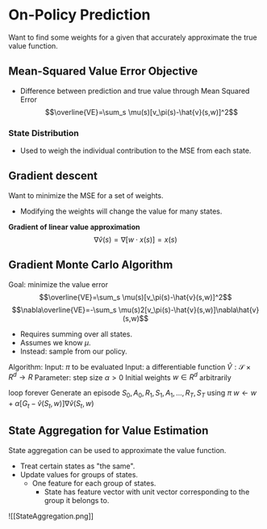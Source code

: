 # On-Policy Prediction
Want to find some weights for a given  that accurately approximate the true value function.

## Mean-Squared Value Error Objective
- Difference between prediction and true value through Mean Squared Error
$$\overline{VE}=\sum_s \mu(s)[v_\pi(s)-\hat{v}(s,w)]^2$$
### State Distribution
- Used to weigh the individual contribution to the MSE from each state.

## Gradient descent
Want to minimize the MSE for a set of weights.
- Modifying the weights will change the value for many states.

**Gradient of linear value approximation**
$$\nabla \hat{v}(s)=\nabla\left[w \cdot x(s)\right] = x(s)$$

## Gradient Monte Carlo Algorithm
Goal: minimize the value error
$$\overline{VE}=\sum_s \mu(s)[v_\pi(s)-\hat{v}(s,w)]^2$$
$$\nabla\overline{VE}=-\sum_s \mu(s)2[v_\pi(s)-\hat{v}(s,w)]\nabla\hat{v}(s,w)$$
- Requires summing over all states.
- Assumes we know $\mu$.
- Instead: sample from our policy.

Algorithm:
	Input: $\pi$ to be evaluated
	Input: a differentiable function $\hat{V}:\mathcal{S} \times R^d\rightarrow R$
	Parameter: step size $\alpha>0$
	Initial weights $w \in R^d$ arbitrarily
	
loop forever
	Generate an episode $S_0,A_0,R_1,S_1,A_1,...,R_T,S_T$ using $\pi$
		$w\leftarrow w + \alpha\left[G_t - \hat{v}(S_t,w)\right]\nabla\hat{v}(S_t,w)$

## State Aggregation for Value Estimation
State aggregation can be used to approximate the value function.
- Treat certain states as "the same".
- Update values for groups of states.
	- One feature for each group of states.
		- State has feature vector with unit vector corresponding to the group it belongs to.

![[StateAggregation.png]]